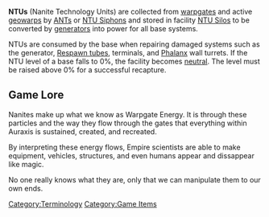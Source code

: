 **NTUs** (Nanite Technology Units) are collected from
[warpgates](../locations/Warpgate.md) and active
[geowarps](../locations/Geowarp.md) by
[ANTs](../vehicles/Advanced_Nanite_Transport.md) or [NTU
Siphons](weapons/NTU_Siphon.md) and stored in facility [NTU
Silos](locations/NTU_Silo.md) to be converted by
[generators](Generator.md) into power for all base systems.

NTUs are consumed by the base when repairing damaged systems such as the
generator, [Respawn tubes](Respawn_Tube.md), terminals, and
[Phalanx](Phalanx.md) wall turrets. If the NTU level of a base
falls to 0%, the facility becomes [neutral](../terminology/Neutral.md). The
level must be raised above 0% for a successful recapture.

## Game Lore

Nanites make up what we know as Warpgate Energy. It is through these
particles and the way they flow through the gates that everything within
Auraxis is sustained, created, and recreated.

By interpreting these energy flows, Empire scientists are able to make
equipment, vehicles, structures, and even humans appear and dissappear
like magic.

No one really knows what they are, only that we can manipulate them to
our own ends.

[Category:Terminology](Category:Terminology.md) [Category:Game
Items](Category:Game_Items.md)
